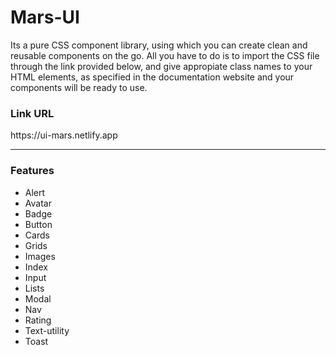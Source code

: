 <h1>Mars-UI</h1>
<p>Its a pure CSS component library, using which you can create clean and reusable components on the go. All you have to do is to import the CSS file through the link provided below, and give appropiate class names to your HTML elements, as specified in the documentation website and your components will be ready to use.</p>
<h3>Link URL</h3>
<p>https://ui-mars.netlify.app</p>
<hr>
<h3>Features</h3>
<ul>
    <li>Alert</li>
    <li>Avatar</li>
    <li>Badge</li>
    <li>Button</li>
    <li>Cards</li>
    <li>Grids</li>
    <li>Images</li>
    <li>Index</li>
    <li>Input</li>
    <li>Lists</li>
    <li>Modal</li>
    <li>Nav</li>
    <li>Rating</li>
    <li>Text-utility</li>
    <li>Toast</li>
</ul>